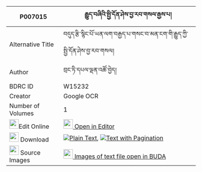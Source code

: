 |P007015|རྒྱུད་བཞིའི་སྤྱི་དོན་ཤེས་བྱ་རབ་གསལ་རྒྱས་པ། 
| --- | --- 
|Alternative Title |བདུད་རྩི་སྙིང་པོ་ཡན་ལག་བརྒྱད་པ་གསང་བ་མན་ངག་གི་རྒྱུད་ཀྱི་སྤྱི་དོན་ཤེས་བྱ་རབ་གསལ།
|Author| བྲང་ཏི་དཔལ་ལྡན་འཚོ་བྱེད།
|BDRC ID | W15232
|Creator | Google OCR
|Number of Volumes| 1
|<img width="25" src="https://img.icons8.com/color/25/000000/edit-property.png">Edit Online| [<img width="25" src="https://avatars.githubusercontent.com/u/45091458?s=200&v=4"> Open in Editor](http://editor.openpecha.org/P007015)
|<img width="25" src="https://img.icons8.com/fluent/48/000000/download-2.png"/>  Download | [![](https://img.icons8.com/color/20/000000/txt.png)Plain Text](https://github.com/Openpecha/P007015/releases/download/v2/gyu_shyi_i_chidon_sheja_rabsal_plain_P007015.zip), [![](https://img.icons8.com/color/20/000000/txt.png)Text with Pagination](https://github.com/Openpecha/P007015/releases/download/v2/gyu_shyi_i_chidon_sheja_rabsal_pages_P007015.zip)
|<img width="25" src="https://img.icons8.com/plasticine/100/000000/pictures-folder.png"/>  Source Images | [<img width="25" src="https://library.bdrc.io/icons/BUDA-small.svg"> Images of text file open in BUDA](https://library.bdrc.io/show/bdr:W15232)